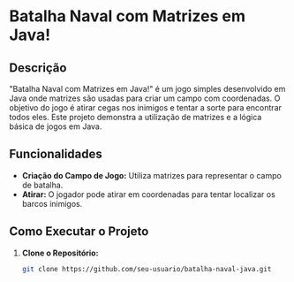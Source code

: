 # Batalha Naval com Matrizes em Java!

## Descrição

"Batalha Naval com Matrizes em Java!" é um jogo simples desenvolvido em Java onde matrizes são usadas para criar um campo com coordenadas. O objetivo do jogo é atirar cegas nos inimigos e tentar a sorte para encontrar todos eles. Este projeto demonstra a utilização de matrizes e a lógica básica de jogos em Java.

## Funcionalidades

- **Criação do Campo de Jogo:** Utiliza matrizes para representar o campo de batalha.
- **Atirar:** O jogador pode atirar em coordenadas para tentar localizar os barcos inimigos.

## Como Executar o Projeto

1. **Clone o Repositório:**

   ```bash
   git clone https://github.com/seu-usuario/batalha-naval-java.git
